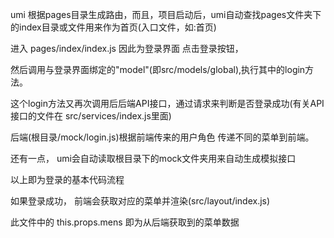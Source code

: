 umi 根据pages目录生成路由，而且，项目启动后，umi自动查找pages文件夹下的index目录或文件用来作为首页(入口文件，如:首页)

进入 pages/index/index.js 因此为登录界面 点击登录按钮，

然后调用与登录界面绑定的"model"(即src/models/global),执行其中的login方法。

这个login方法又再次调用后后端API接口，通过请求来判断是否登录成功(有关API接口的文件在 src/services/index.js里面) 

后端(根目录/mock/login.js)根据前端传来的用户角色 传递不同的菜单到前端。

还有一点， umi会自动读取根目录下的mock文件夹用来自动生成模拟接口

以上即为登录的基本代码流程


如果登录成功， 前端会获取对应的菜单并渲染(src/layout/index.js)

此文件中的 this.props.mens 即为从后端获取到的菜单数据

